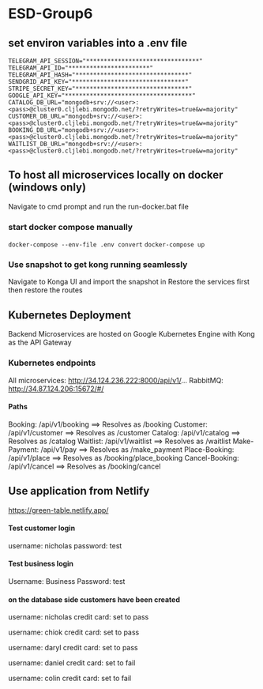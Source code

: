 # ESD-Group6

## set environ variables into a .env file

``` 
TELEGRAM_API_SESSION="********************************"
TELEGRAM_API_ID="***********************"
TELEGRAM_API_HASH="********************************"
SENDGRID_API_KEY="********************************"
STRIPE_SECRET_KEY="********************************"
GOOGLE_API_KEY="************************************"
CATALOG_DB_URL="mongodb+srv://<user>:<pass>@cluster0.cljlebi.mongodb.net/?retryWrites=true&w=majority"
CUSTOMER_DB_URL="mongodb+srv://<user>:<pass>@cluster0.cljlebi.mongodb.net/?retryWrites=true&w=majority"
BOOKING_DB_URL="mongodb+srv://<user>:<pass>@cluster0.cljlebi.mongodb.net/?retryWrites=true&w=majority"
WAITLIST_DB_URL="mongodb+srv://<user>:<pass>@cluster0.cljlebi.mongodb.net/?retryWrites=true&w=majority"  
```

## To host all microservices locally on docker (windows only)
Navigate to cmd prompt and run the run-docker.bat file

### start docker compose manually
``` docker-compose --env-file .env convert ```
``` docker-compose up ```

### Use snapshot to get kong running seamlessly
Navigate to Konga UI and import the snapshot in
Restore the services first then restore the routes

## Kubernetes Deployment
Backend Microservices are hosted on Google Kubernetes Engine with Kong as the API Gateway

### Kubernetes endpoints
All microservices:  http://34.124.236.222:8000/api/v1/...
RabbitMQ:           http://34.87.124.206:15672/#/

#### Paths
Booking:        /api/v1/booking ==> Resolves as /booking
Customer:       /api/v1/customer ==> Resolves as /customer
Catalog:        /api/v1/catalog ==> Resolves as /catalog
Waitlist:       /api/v1/waitlist ==> Resolves as /waitlist
Make-Payment:   /api/v1/pay ==> Resolves as /make_payment
Place-Booking:  /api/v1/place ==> Resolves as /booking/place_booking
Cancel-Booking: /api/v1/cancel ==> Resolves as /booking/cancel

## Use application from Netlify
https://green-table.netlify.app/

#### Test customer login
username: nicholas
password: test

#### Test business login
Username: Business
Password: test

#### on the database side customers have been created
username: nicholas
credit card: set to pass

username: chiok
credit card: set to pass

username: daryl
credit card: set to pass

username: daniel
credit card: set to fail

username: colin
credit card: set to fail
